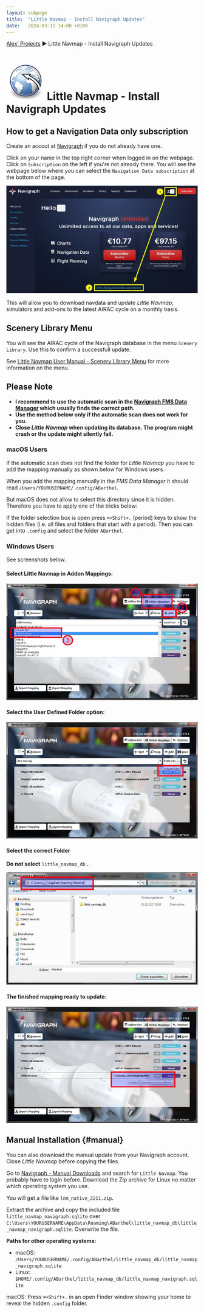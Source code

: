 ```yaml
---
layout: subpage
title:  "Little Navmap - Install Navigraph Updates"
date:   2024-03-11 14:00 +0100
---
```

[Alex’ Projects](index.html) ► Little Navmap - Install Navigraph Updates

# ![Little Navmap](assets/images/navroute.png) Little Navmap - Install Navigraph Updates

## How to get a Navigation Data only subscription

Create an accout at [Navigraph](https://navigraph.com/) if you do not already have one.

Click on your name in the top right corner when logged in on the webpage. Click on `Subscription` on the left if you're not already there.
You will see the webpage below where you can select the `Navigation Data subscription` at the bottom of the page.

![Select navdata option](assets/images/navdata_only.jpg)

This will allow you to download navdata and update *Little Navmap*, simulators and add-ons to the latest AIRAC cycle on a monthly basis.

## Scenery Library Menu

You will see the AIRAC cycle of the Navigraph database in the menu `Scenery Library`. Use this to confirm a successfull update.

See [Little Navmap User Manual - Scenery Library Menu](https://www.littlenavmap.org/manuals/littlenavmap/release/latest/en/MENUS.html#scenery-library-menu) for more information on the menu.

## Please Note

* **I recommend to use the automatic scan in the [Navigraph FMS Data Manager](https://navigraph.com/apps/navigation-data/fms-data-manager)
which usually finds the correct path.**
* **Use the method below only if the automatic scan does not work for you.**
* **Close _Little Navmap_ when updating its database. The program might crash or the update might silently fail.**

### macOS Users

If the automatic scan does not find the folder for _Little Navmap_ you have to add the mapping manually  as shown below for Windows users.

When you add the mapping manually in the _FMS Data Manager_ it should read `/Users/YOURUSERNAME/.config/ABarthel`.

But macOS does not allow to select this directory since it is hidden. Therefore you have to apply one of the tricks below:

If the folder selection box is open press `⌘+Shift+.` (period) keys to show the hidden files (i.e. all files and folders that start with a period). Then you can get into `.config` and select the folder `ABarthel`.

### Windows Users

See screenshots below.

#### Select Little Navmap in Addon Mappings:

![Select Little Navmap in Addon Mappings](assets/images/navigraph1.jpg)

#### Select the User Defined Folder option:

![Select User Defined Folder](assets/images/navigraph2.jpg)

#### Select the correct Folder
**Do _not_ select** `little_navmap_db` **.**

![Select Folder](assets/images/navigraph3.jpg)

#### The finished mapping ready to update:

![The finished mapping ready to update](assets/images/navigraph4.jpg)

## Manual Installation {#manual}

You can also download the manual update from your Navigraph account. Close *Little Navmap* before copying the files.

Go to [Navigraph - Manual Downloads](https://navigraph.com/downloads) and search for `Little Navmap`.
You probably have to login before. Download the Zip archive for Linux no matter which operating system you use.

You will get a file like `lnm_native_2211.zip`.

Extract the archive and copy the included file `little_navmap_navigraph.sqlite` over `C:\Users\YOURUSERNAME\AppData\Roaming\ABarthel\little_navmap_db\little_navmap_navigraph.sqlite`. Overwrite the file.

**Paths for other operating systems:**

-  macOS: `/Users/YOURUSERNAME/.config/ABarthel/little_navmap_db/little_navmap_navigraph.sqlite`
-  Linux: `$HOME/.config/ABarthel/little_navmap_db/little_navmap_navigraph.sqlite`

macOS: Press `⌘+Shift+.` in an open Finder window showing your home to reveal the hidden `.config` folder.
